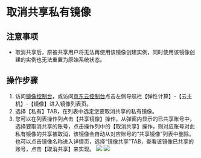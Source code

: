 # 取消共享私有镜像

## 注意事项
* 取消共享后，原被共享用户将无法再使用该镜像创建实例，同时使用该镜像创建的实例也无法重置为原始系统状态。

## 操作步骤
1. 访问[镜像控制台][1]，或访问[京东云控制台][2]点击左侧导航栏【弹性计算】-【云主机】-【镜像】进入镜像列表页。
2. 选择【私有】TAB，在列表中选定您要取消共享的私有镜像。
3. 您可以在列表操作列点击【共享镜像】操作，从弹窗内显示的已共享账号中，选择要取消共享的账号，点击操作列中的【取消共享】操作，则对应账号对此私有镜像的共享被取消，该镜像会自动从对应账号的“共享镜像”列表中删除。也可以点击镜像名称进入详情页，选择“镜像共享”TAB，查看该镜像已共享的账号，点击【取消共享】来实现。
![](../../../../../image/vm/Operation-Guide-Image-unshare1.png)
![](../../../../../image/vm/Operation-Guide-Image-unshare2.png)



  [1]: ./images/Operation-Guide-Image-unshare2.png "Operation-Guide-Image-unshare2.png"
  [2]: https://cns-console.jdcloud.com/host/compute/list